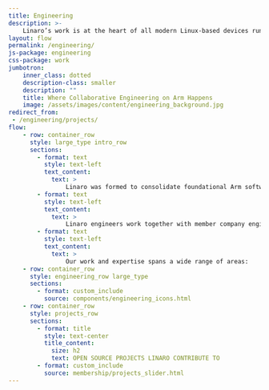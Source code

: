 ```yaml
---
title: Engineering
description: >-
    Linaro’s work is at the heart of all modern Linux-based devices running on Arm processors, including Android smartphones and tablets. As markets for Arm processors develop, new opportunities for collaborative engineering are created around Linux and other open source operating systems. This has resulted in Linaro’s collaborative engineering spanning a wide range of technologies. To find out more about what work we do in each vertical, click on the relevant icon.
layout: flow
permalink: /engineering/
js-package: engineering
css-package: work
jumbotron:
    inner_class: dotted
    description-class: smaller
    description: ""
    title: Where Collaborative Engineering on Arm Happens
    image: /assets/images/content/engineering_background.jpg
redirect_from:
 - /engineering/projects/
flow:
    - row: container_row
      style: large_type intro_row
      sections:
        - format: text
          style: text-left
          text_content:
            text: >
                Linaro was formed to consolidate foundational Arm software. Over the years, Linaro has entered new verticals as and when collaborative engineering has been needed to enable new markets on Arm architecture.
        - format: text
          style: text-left
          text_content:
            text: >
                Linaro engineers work together with member company engineers on Arm software. Strategy and roadmaps are developed in technical steering committees which then decide what engineering work needs to happen when.
        - format: text
          style: text-left
          text_content:
            text: >
                Our work and expertise spans a wide range of areas:
    - row: container_row
      style: engineering_row large_type
      sections:
        - format: custom_include
          source: components/engineering_icons.html
    - row: container_row
      style: projects_row
      sections:
        - format: title
          style: text-center
          title_content:
            size: h2
            text: OPEN SOURCE PROJECTS LINARO CONTRIBUTE TO
        - format: custom_include
          source: membership/projects_slider.html
---
```


